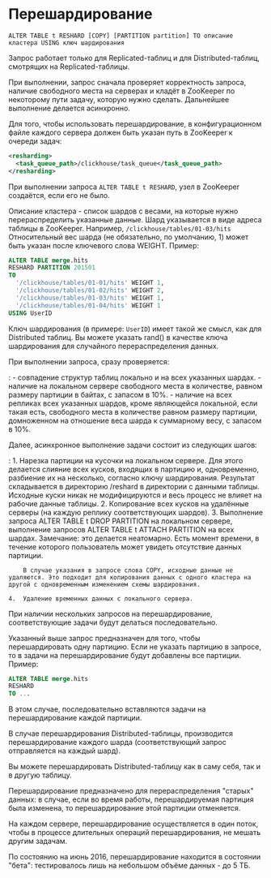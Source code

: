 <a name="table_engines-resharding"></a>

Перешардирование
================

```text
ALTER TABLE t RESHARD [COPY] [PARTITION partition] TO описание кластера USING ключ шардирования
```

Запрос работает только для Replicated-таблиц и для Distributed-таблиц, смотрящих на Replicated-таблицы.

При выполнении, запрос сначала проверяет корректность запроса, наличие свободного места на серверах и кладёт в ZooKeeper по некоторому пути задачу, которую нужно сделать. Дальнейшее выполнение делается асинхронно.

Для того, чтобы использовать перешардирование, в конфигурационном файле каждого сервера должен быть указан путь в ZooKeeper к очереди задач:

```xml
<resharding>
  <task_queue_path>/clickhouse/task_queue</task_queue_path>
</resharding>
```

При выполнении запроса `ALTER TABLE t RESHARD`, узел в ZooKeeper создаётся, если его не было.

Описание кластера - список шардов с весами, на которые нужно перераспределить указанные данные.
Шард указывается в виде адреса таблицы в ZooKeeper. Например, `/clickhouse/tables/01-03/hits`
Относительный вес шарда (не обязательно, по умолчанию, 1) может быть указан после ключевого слова WEIGHT.
Пример:

```sql
ALTER TABLE merge.hits
RESHARD PARTITION 201501
TO
  '/clickhouse/tables/01-01/hits' WEIGHT 1,
  '/clickhouse/tables/01-02/hits' WEIGHT 2,
  '/clickhouse/tables/01-03/hits' WEIGHT 1,
  '/clickhouse/tables/01-04/hits' WEIGHT 1
USING UserID
```

Ключ шардирования (в примере: `UserID`) имеет такой же смысл, как для Distributed таблиц. Вы можете указать rand() в качестве ключа шардирования для случайного перераспределения данных.

При выполнении запроса, сразу проверяется:

:   -   совпадение структур таблиц локально и на всех указанных шардах.
    -   наличие на локальном сервере свободного места в количестве, равном размеру партиции в байтах, с запасом в 10%.
    -   наличие на всех репликах всех указанных шардов, кроме являющейся локальной, если такая есть, свободного места в количестве равном размеру партиции, домноженном на отношение веса шарда к суммарному весу, с запасом в 10%.

Далее, асинхронное выполнение задачи состоит из следующих шагов:

:   1.  Нарезка партиции на кусочки на локальном сервере.
        Для этого делается слияние всех кусков, входящих в партицию и, одновременно, разбиение их на несколько, согласно ключу шардирования.
        Результат складывается в директорию /reshard в директории с данными таблицы.
        Исходные куски никак не модифицируются и весь процесс не влияет на рабочие данные таблицы.
    2.  Копирование всех кусков на удалённые серверы (на каждую реплику соответствующих шардов).
    3.  Выполнение запроса ALTER TABLE t DROP PARTITION на локальном сервере, выполнение запросов ALTER TABLE t ATTACH PARTITION на всех шардах.
        Замечание: это делается неатомарно. Есть момент времени, в течение которого пользователь может увидеть отсутствие данных партиции.

        В случае указания в запросе слова COPY, исходные данные не удаляются. Это подходит для копирования данных с одного кластера на другой с одновременным изменением схемы шардирования.

    4.  Удаление временных данных с локального сервера.

При наличии нескольких запросов на перешардирование, соответствующие задачи будут делаться последовательно.

Указанный выше запрос предназначен для того, чтобы перешардировать одну партицию.
Если не указать партицию в запросе, то в задачи на перешардирование будут добавлены все партиции. Пример:

```sql
ALTER TABLE merge.hits
RESHARD
TO ...
```

В этом случае, последовательно вставляются задачи на перешардирование каждой партиции.

В случае перешардирования Distributed-таблицы, производится перешардирование каждого шарда (соответствующий запрос отправляется на каждый шард).

Вы можете перешардировать Distributed-таблицу как в саму себя, так и в другую таблицу.

Перешардирование предназначено для перераспределения "старых" данных: в случае, если во время работы, перешардируемая партиция была изменена, то перешардирование этой партиции отменяется.

На каждом сервере, перешардирование осуществляется в один поток, чтобы в процессе длительных операций перешардирования, не мешать другим задачам.

По состоянию на июнь 2016, перешардирование находится в состоянии "бета": тестировалось лишь на небольшом объёме данных - до 5 ТБ.
